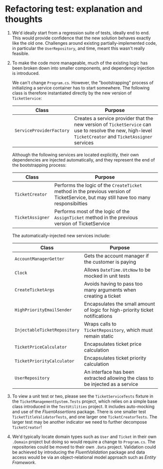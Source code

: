 # Refactoring test: explanation and thoughts

1. We'd ideally start from a regression suite of tests, ideally end to end. This would provide confidence that the new solution behaves exactly like the old one. Challenges around existing partially-implemented code, in particular the `UserRepository`, and time, meant this wasn't really feasible.
   
1. To make the code more manageable, much of the existing logic has been broken down into smaller components, and dependency injection is introduced.

   We can't change `Program.cs`. However, the "bootstrapping" process of initializing a service container has to start somewhere. The following class is therefore instantiated directly by the new version of `TicketService`:

    |Class|Purpose|
    |-|-|
    |`ServiceProviderFactory`|Creates a service provider that the new version of `TicketService` can use to resolve the new, high-level `TicketCreator` and `TicketAssigner` services|

    Although the following services are located explicitly, their own dependencies are injected automatically, and they represent the end of the bootstrapping process:

   |Class|Purpose|
   |-|-|
   |`TicketCreator`|Performs the logic of the `CreateTicket` method in the previous version of TicketService, but may still  have too many responsibilties|
   |`TicketAssigner`|Performs most of the logic of the `AssignTicket` method in the previous version of TicketService|

   The automatically-injected new services include:

   |Class|Purpose|
   |-|-|
   |`AccountManagerGetter`|Gets the account manager if the customer is paying|
   |`Clock`|Allows `DateTime.UtcNow` to be mocked in unit tests|
   |`CreateTicketArgs`|Avoids having to pass too many arguments when creating a ticket|
   |`HighPriorityEmailSender`|Encapsulates the small amount of logic for high-priority ticket  notifications|
   |`InjectableTicketRepository`|Wraps calls to `TicketRepository`, which must remain static|
   |`TicketPriceCalculator`|Encapsulates ticket price calculation|
   |`TicketPriorityCalculator`|Encapsulates ticket priority calculation|
   |`UserRepository`|An interface has been extracted allowing the class to be injected as a service|

1. To view a unit test or two, please see the `TicketServiceTests` fixture in the `TicketManagementSystem.Tests` project, which relies on a simple base class introduced in the `TestUtilities` project. It includes auto-mocking and use of the *FluentAssertions* package. There is one smaller test `TicketTitleValidatorTests`, and one larger one `TicketCreatorTests`. The larger test may be another indicator we need to further decompose `TicketCreator`!

1. We'd typically locate domain types such as `User` and `Ticket` in their own `.Domain` project but doing so would require a change to `Program.cs`. The repositories could be moved to their own `.Data` project. Validation could be achieved by introducing the *FluentValidation* package and data access would be via an object-relational model approach such as *Entity Framework*.